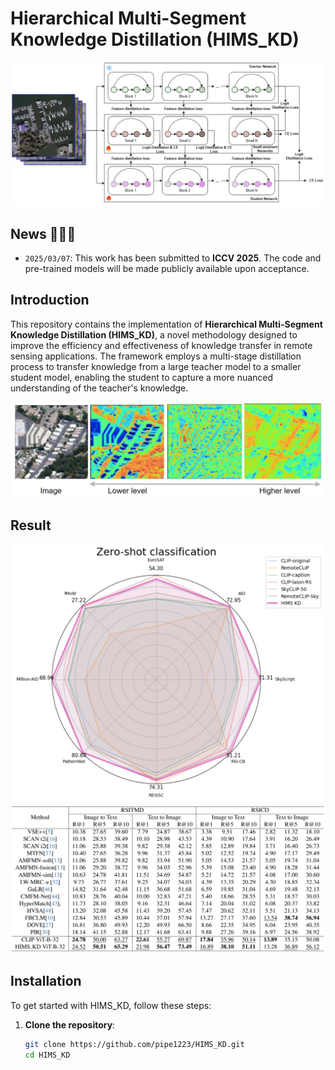 # Hierarchical Multi-Segment Knowledge Distillation (HIMS_KD)
<div align="center">
  
<img width="800" alt="image" src="images/hierarchical_distillednetwork2.png">

</div>

## News 🚀🚀🚀

- `2025/03/07`: This work has been submitted to **ICCV 2025**. The code and pre-trained models will be made publicly available upon acceptance.
  
## Introduction
This repository contains the implementation of **Hierarchical Multi-Segment Knowledge Distillation (HIMS_KD)**, a novel methodology designed to improve the efficiency and effectiveness of knowledge transfer in remote sensing applications. The framework employs a multi-stage distillation process to transfer knowledge from a large teacher model to a smaller student model, enabling the student to capture a more nuanced understanding of the teacher's knowledge.
<div align="center">
  <img width="500" alt="image" src="images/featureLevel.png">
</div>



## Result
<div align="center">
<img width="500" alt="image" src="images/classification_chart.png">
<img width="900" alt="image" src="images/table_com.png">
</div>



## Installation

To get started with HIMS_KD, follow these steps:

1. **Clone the repository**:
   ```bash
   git clone https://github.com/pipe1223/HIMS_KD.git
   cd HIMS_KD


